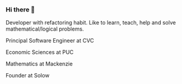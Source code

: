 ### Hi there 👋


Developer with refactoring habit. Like to learn, teach, help and solve mathematical/logical problems.


Principal Software Engineer at CVC

Economic Sciences at PUC

Mathematics at Mackenzie 

Founder at Solow
